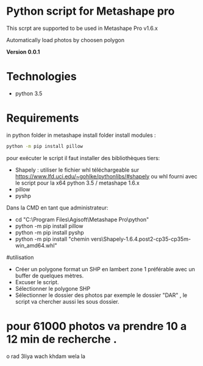 # Python script for Metashape pro

This scrpt are supported to be used in Metashape Pro v1.6.x

Automatically load photos by choosen polygon 

**Version 0.0.1**

# Technologies
- python 3.5
# Requirements 

in python folder in metashape install folder install modules :
```bash
python -m pip install pillow
```
pour exécuter le script il faut installer des bibliothèques tiers:
  - Shapely  : utiliser le fichier whl téléchargeable sur https://www.lfd.uci.edu/~gohlke/pythonlibs/#shapely ou whl fourni avec le script pour la x64 python 3.5 / metashape 1.6.x
  - pillow
  - pyshp

Dans la CMD en tant que administrateur: 

 -   cd "C:\Program Files\Agisoft\Metashape Pro\python"
 -   python -m pip install pillow
 -   python -m pip install pyshp
 -   python -m pip install "chemin vers\Shapely-1.6.4.post2-cp35-cp35m-win_amd64.whl"

#utilisation

 - Créer un polygone format un SHP en lambert zone 1 préférable avec un buffer de quelques mètres.
 - Excuser le script.
 - Sélectionner le polygone SHP 
 - Sélectionner le dossier des photos par exemple le dossier "DAR" , le script va chercher aussi les sous dossier.
 # pour 61000 photos va prendre 10 a 12 min de recherche .

 o rad 3liya wach khdam wela la 
  